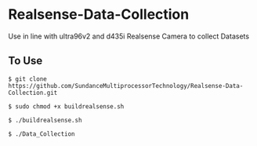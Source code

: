 # Realsense-Data-Collection
Use in line with ultra96v2 and d435i Realsense Camera to collect Datasets
## To Use
`$ git clone https://github.com/SundanceMultiprocessorTechnology/Realsense-Data-Collection.git`

`$ sudo chmod +x buildrealsense.sh`

`$ ./buildrealsense.sh`

`$ ./Data_Collection`
